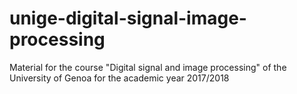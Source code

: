 # unige-digital-signal-image-processing
Material for the course "Digital signal and image processing" of the University of Genoa for the academic year 2017/2018

